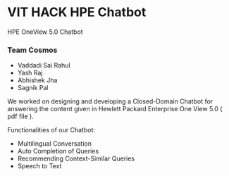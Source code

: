# VIT HACK HPE Chatbot
HPE OneView 5.0 Chatbot 

### Team Cosmos
  * Vaddadi Sai Rahul
  * Yash Raj
  * Abhishek Jha
  * Sagnik Pal

We worked on designing and developing a Closed-Domain Chatbot for answering the content given in 
Hewlett Packard Enterprise One View 5.0 ( pdf file ).

Functionalities of our Chatbot:
  * Multilingual Conversation
  * Auto Completion of Queries
  * Recommending Context-Similar Queries
  * Speech to Text

